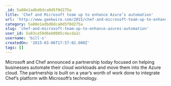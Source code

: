 ```yaml
---
_id: 5a88e1adbd6dca0d5f0d275a
title: 'Chef and Microsoft team up to enhance Azure’s automation'
url: 'http://www.geekwire.com/2015/chef-and-microsoft-team-up-to-enhance-azures-automation/'
category: 5a88e1adbd6dca0d5f0d275a
slug: 'chef-and-microsoft-team-up-to-enhance-azures-automation'
user_id: 5a83ce59d6eb0005c4ecda2c
username: 'bill-s'
createdOn: '2015-03-06T17:57:02.000Z'
tags: []
---
```


Microsoft and Chef announced a partnership today focused on helping businesses automate their cloud workloads and move them into the Azure cloud. The partnership is built on a year’s worth of work done to integrate Chef’s platform with Microsoft’s technology.
